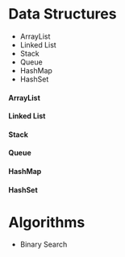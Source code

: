 # Data Structures  
- ArrayList
- Linked List  
- Stack  
- Queue  
- HashMap
- HashSet   

#### ArrayList  
  
#### Linked List  

#### Stack  

#### Queue  

#### HashMap

#### HashSet  

# Algorithms
- Binary Search